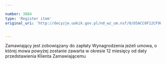 ```yaml
---

number: 3884
type: 'Register item'
original_uri: 'http://decyzje.uokik.gov.pl/nd_wz_um.nsf/0/D5ACC0F12CF90DE6C1257AA6002DE270?OpenDocument'


---
```


Zamawiający jest zobowiązany do zapłaty Wynagrodzenia jeżeli umowa, o której mowa powyżej zostanie zawarta w okresie 12 miesięcy od daty przedstawienia Klienta Zamawiającemu

